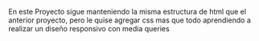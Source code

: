 En este Proyecto sigue manteniendo la misma estructura de html que el anterior proyecto, pero le quise agregar css mas que todo aprendiendo a realizar un diseño responsivo con media queries
